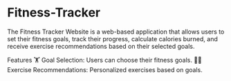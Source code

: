 # Fitness-Tracker

The Fitness Tracker Website is a web-based application that allows users to set their fitness goals, track their progress, calculate calories burned, and receive exercise recommendations based on their selected goals.

Features
🏋️ Goal Selection: Users can choose their fitness goals.
🏃‍♂️ Exercise Recommendations: Personalized exercises based on goals.

